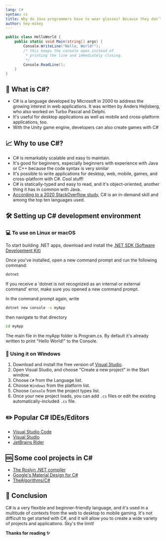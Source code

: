 ```yaml
---
lang: C#
syntax: cs
title: Why do Java programmers have to wear glasses? Because they don’t C#.
author: hey-mikey
---
```


```cs
public class HelloWorld {
    public static void Main(string[] args) {
        Console.WriteLine("Hello, World!"); 
        /* this keeps the console open instead of 
         * printing the line and immediately closing. 
         */
        Console.ReadLine(); 
    }
}
```

## 🤔 What is C#?

 - C# is a language developed by Microsoft in 2000 to address the growing interest in web applications. It was written by Anders
   Hejlsberg, who also worked on Turbo Pascal and Delphi.
 - It's useful for desktop applications as well as mobile and cross-platform applications, too.
 - With the Unity game engine, developers can also create games with C#

## 📈 Why to use C#?

 - C# is remarkably scalable and easy to maintain.  
 - It's good for beginners, especially beginners with experience with Java or C++ because the code syntax is very similar
 - It's possible to write applications for desktop, web, mobile, games, and cross-platform with C#. Cool stuff!
 - C# is statically-typed and easy to read, and it's object-oriented, another thing it has in common with Java.
 - [According to a 2020 StackOverflow study](https://insights.stackoverflow.com/survey/2020#technology-most-loved-dreaded-and-wanted-languages-loved), C# is an in-demand skill and among the top ten languages used.

## 🛠️ Setting up C# development environment

### 💻 To use on Linux or macOS

To start building .NET apps, download and install the [.NET SDK (Software Development Kit)](https://download.visualstudio.microsoft.com/download/pr/8a504918-9508-464d-80c6-4da7f9cc9ac6/f9d6ad00bbd798bafb549101b5b4a4c0/dotnet-sdk-5.0.402-win-x64.exe)

Once you've installed, open a new command prompt and run the following command:
```sh
dotnet
```
If you receive a 'dotnet is not recognized as an internal or external command' error, make sure you opened a new command prompt. 

In the command prompt again, write
```sh
dotnet new console -o myApp
```
then navigate to that directory
```sh
cd myApp
```
The main file in the myApp folder is Program.cs. By default it's already written to print "Hello World!" to the Console.

### 📎 Using it on Windows

1. Download and install the free version of [Visual Studio](https://visualstudio.microsoft.com/downloads).
2. Open Visual Studio, and choose "Create a new project" in the Start window. 
3. Choose `C#` from the Language list.
4. Choose `Windows` from the platform list.
5. Choose `Console` from the project types list.
6. Once your new project loads, you can add `.cs` files or edit the existing automatically-included `.cs` file.

## ✏️ Popular C# IDEs/Editors

- [Visual Studio Code](https://code.visualstudio.com/download)
- [Visual Studio](https://visualstudio.microsoft.com/downloads)
- [JetBrains Rider](https://www.jetbrains.com/rider)

## 🆒 Some cool projects in C#

- [The Roslyn .NET compiler](https://github.com/dotnet/roslyn)
- [Google's Material Design for C#](https://github.com/MaterialDesignInXAML/MaterialDesignInXamlToolkit)
- [TheAlgorithms/C#](https://github.com/TheAlgorithms/C-Sharp)

## 🚀 Conclusion

C# is a very flexible and beginner-friendly language, and it's used in a multitude of contexts from the web to desktop to mobile gaming. It's not difficult to get started with C#, and it will allow you to create a wide variety of projects and applications. Sky's the limit!

**Thanks for reading ✨**
